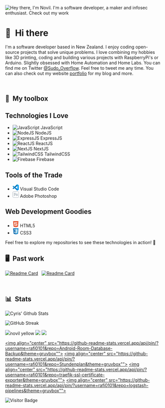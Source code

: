 ![Hey there, I'm Novil. I'm a software developer, a maker and infosec enthusiast. Check out my work](https://github.com/CyrisXD/CyrisXD/raw/master/header.gif)

# 👋 &nbsp;Hi there

I'm a software developer based in New Zealand. I enjoy coding open-source projects that solve unique problems. I love combining my hobbies like 3D printing, coding and building various projects with RaspberryPi's or Arduino. Slightly obsessed with Home Automation and Home Labs. You can find me on Twitter [@Sudo_Overflow](https://twitter.com/sudo_overflow). Feel free to tweet me any time. You can also check out my website [portfolio](https://portfolio-nov.netlify.app/) for my blog and more.

&nbsp;

## 🧰 &nbsp;My toolbox

## Technologies I Love

- <img src="https://upload.wikimedia.org/wikipedia/commons/6/6a/JavaScript-logo.png" alt="JavaScript" width="20" height="20"> JavaScript
- <img src="https://nodejs.org/static/images/logos/nodejs-new-pantone-black.svg" alt="NodeJS" width="20" height="20"> NodeJS
- <img src="https://expressjs.com/images/express-facebook-share.png" alt="ExpressJS" width="auto" height="20"> ExpressJS
- <img src="https://upload.wikimedia.org/wikipedia/commons/a/a7/React-icon.svg" alt="ReactJS" width="20" height="20"> ReactJS
- <img src="https://iconape.com/wp-content/files/ke/64760/svg/next-js.svg" alt="NextJS" width="20" height="20"> NextJS
- <img src="https://seeklogo.com/images/T/tailwind-css-logo.png" alt="TailwindCSS" width="20" height="20"> TailwindCSS
- <img src="https://firebase.google.com/images/brand-guidelines/logo-logomark.png" alt="Firebase" width="20" height="20"> Firebase

## Tools of the Trade

- <img src="https://raw.githubusercontent.com/devicons/devicon/master/icons/vscode/vscode-original.svg" alt="VSCode" width="20" height="20"> Visual Studio Code
- <img src="https://raw.githubusercontent.com/devicons/devicon/master/icons/photoshop/photoshop-line.svg" alt="Photoshop" width="20" height="20"> Adobe Photoshop

## Web Development Goodies

- <img src="https://raw.githubusercontent.com/devicons/devicon/master/icons/html5/html5-plain.svg" alt="HTML5" width="20" height="20"> HTML5
- <img src="https://raw.githubusercontent.com/devicons/devicon/master/icons/css3/css3-original.svg" alt="CSS3" width="20" height="20"> CSS3

Feel free to explore my repositories to see these technologies in action! 🚀
&nbsp;

## 🖥 &nbsp;Past work

[![Readme Card](https://github-readme-stats.vercel.app/api/pin/?username=CyrisXD&repo=Pwnagetty&bg_color=0d1116&title_color=ce09ec&text_color=a4aacb&icon_color=007ec6)](https://github.com/CyrisXD/Pwnagetty) &nbsp; [![Readme Card](https://github-readme-stats.vercel.app/api/pin/?username=CyrisXD&repo=love-lock-card&bg_color=0d1116&title_color=ce09ec&text_color=a4aacb&icon_color=007ec6)](https://github.com/CyrisXD/love-lock-card)

&nbsp;

## 📊 &nbsp;Stats

![Cyris' Github Stats](https://github-readme-stats.vercel.app/api?username=thenovil&hide=contribs,prs&show_icons=true&bg_color=0d1116&title_color=ce09ec&text_color=a4aacb&icon_color=007ec6)

![GitHub Streak](https://github-readme-streak-stats.herokuapp.com/?user=thenovil&theme=dark&count_private=true&bg_color=0d1116&title_color=ce09ec&text_color=a4aacb&icon_color=007ec6)

novil
yellow
<img align="left" src="https://github-readme-stats.vercel.app/api?username=thenovil&show_icons=true&count_private=true&theme=gruvbox" />
<img src="https://github-readme-stats.vercel.app/api/top-langs/?username=thenovil&layout=compact&count_private=true&theme=gruvbox" />
<img src="https://github-readme-stats.vercel.app/api/wakatime?username=thenovil&theme=gruvbox" />  

<a href="https://github.com/thenovil/Android-Room-Database-Backup" target="_blank"><img align="center" src="https://github-readme-stats.vercel.app/api/pin/?username=rafi0101&repo=Android-Room-Database-Backup&theme=gruvbox""></a>
<a href="https://github.com/rafi0101/Stundenplan" target="_blank"><img align="center" src="https://github-readme-stats.vercel.app/api/pin/?username=rafi0101&repo=Stundenplan&theme=gruvbox""></a>
<a href="https://github.com/rafi0101/traefik-ssl-certificate-exporter" target="_blank"><img align="center" src="https://github-readme-stats.vercel.app/api/pin/?username=rafi0101&repo=traefik-ssl-certificate-exporter&theme=gruvbox""></a>
<a href="https://github.com/rafi0101/logstash-pipelines" target="_blank"><img align="center" src="https://github-readme-stats.vercel.app/api/pin/?username=rafi0101&repo=logstash-pipelines&theme=gruvbox""></a>  

![Visitor Badge](https://visitor-badge.laobi.icu/badge?page_id=thenovil.thenovil)


